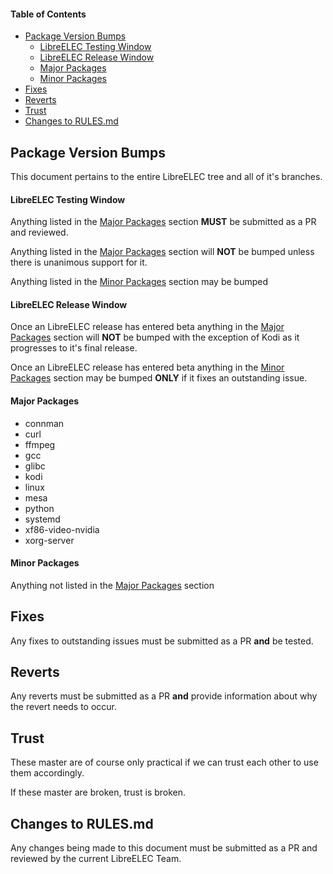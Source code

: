 #### Table of Contents

- [Package Version Bumps](https://github.com/LibreELEC/LibreELEC.tv/blob/master/RULES.md#package-version-bumps)
  - [LibreELEC Testing Window](https://github.com/LibreELEC/LibreELEC.tv/blob/master/RULES.md#libreelec-testing-window)
  - [LibreELEC Release Window](https://github.com/LibreELEC/LibreELEC.tv/blob/master/RULES.md#libreelec-release-window)
  - [Major Packages](https://github.com/LibreELEC/LibreELEC.tv/blob/master/RULES.md#major-packages)
  - [Minor Packages](https://github.com/LibreELEC/LibreELEC.tv/blob/master/RULES.md#minor-packages)
- [Fixes](https://github.com/LibreELEC/LibreELEC.tv/blob/master/RULES.md#fixes)
- [Reverts](https://github.com/LibreELEC/LibreELEC.tv/blob/master/RULES.md#reverts)
- [Trust](https://github.com/LibreELEC/LibreELEC.tv/blob/master/RULES.md#trust)
- [Changes to RULES.md](https://github.com/LibreELEC/LibreELEC.tv/blob/master/RULES.md#changes-to-mastermd)

## Package Version Bumps

This document pertains to the entire LibreELEC tree and all of it's branches.

#### LibreELEC Testing Window

Anything listed in the [Major Packages](https://github.com/LibreELEC/LibreELEC.tv/blob/master/RULES.md#major-packages) section **MUST** be submitted as a PR and reviewed.

Anything listed in the [Major Packages](https://github.com/LibreELEC/LibreELEC.tv/blob/master/RULES.md#major-packages) section will **NOT** be bumped unless there is unanimous support for it.

Anything listed in the [Minor Packages](https://github.com/LibreELEC/LibreELEC.tv/blob/master/RULES.md#minor-packages) section may be bumped

#### LibreELEC Release Window

Once an LibreELEC release has entered beta anything in the [Major Packages](https://github.com/LibreELEC/LibreELEC.tv/blob/master/RULES.md#major-packages) section will **NOT** be bumped with the exception of Kodi as it progresses to it's final release.

Once an LibreELEC release has entered beta anything in the [Minor Packages](https://github.com/LibreELEC/LibreELEC.tv/blob/master/RULES.md#minor-packages) section may be bumped **ONLY** if it fixes an outstanding issue.

#### Major Packages

- connman
- curl
- ffmpeg
- gcc
- glibc
- kodi
- linux
- mesa
- python
- systemd
- xf86-video-nvidia
- xorg-server

#### Minor Packages

Anything not listed in the [Major Packages](https://github.com/LibreELEC/LibreELEC.tv/blob/master/RULES.md#major-packages) section

## Fixes

Any fixes to outstanding issues must be submitted as a PR **and** be tested.

## Reverts

Any reverts must be submitted as a PR **and** provide information about why the revert needs to occur.

## Trust

These master are of course only practical if we can trust each other to use them accordingly.

If these master are broken, trust is broken.

## Changes to RULES.md

Any changes being made to this document must be submitted as a PR and reviewed by the current LibreELEC Team.
